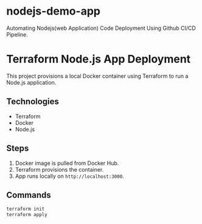 # nodejs-demo-app
Automating  Nodejs(web Application) Code Deployment Using Github CI/CD Pipeline.
# Terraform Node.js App Deployment

This project provisions a local Docker container using Terraform to run a Node.js application.

## Technologies
- Terraform
- Docker
- Node.js

## Steps
1. Docker image is pulled from Docker Hub.
2. Terraform provisions the container.
3. App runs locally on `http://localhost:3000`.

## Commands
```bash
terraform init
terraform apply
